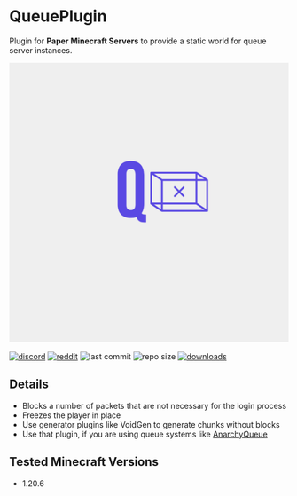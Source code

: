 # QueuePlugin

Plugin for **Paper Minecraft Servers** to provide a static world for queue server instances.

![logo](https://github.com/zeroBzeroT/QueuePlugin/blob/master/logo.jpg?raw=true)

[![discord](https://img.shields.io/discord/895546064260718622?logo=discord)](https://discord.0b0t.org)
[![reddit](https://img.shields.io/reddit/subreddit-subscribers/0b0t)](https://old.reddit.com/r/0b0t/)
![last commit](https://img.shields.io/github/last-commit/zeroBzeroT/QueuePlugin)
![repo size](https://img.shields.io/github/languages/code-size/zeroBzeroT/QueuePlugin.svg?label=repo%20size)
[![downloads](https://img.shields.io/github/downloads/zeroBzeroT/QueuePlugin/total)](https://github.com/zeroBzeroT/QueuePlugin/releases)

## Details

- Blocks a number of packets that are not necessary for the login process
- Freezes the player in place
- Use generator plugins like VoidGen to generate chunks without blocks
- Use that plugin, if you are using queue systems like [AnarchyQueue](https://github.com/zeroBzeroT/AnarchyQueue/)

## Tested Minecraft Versions

- 1.20.6
